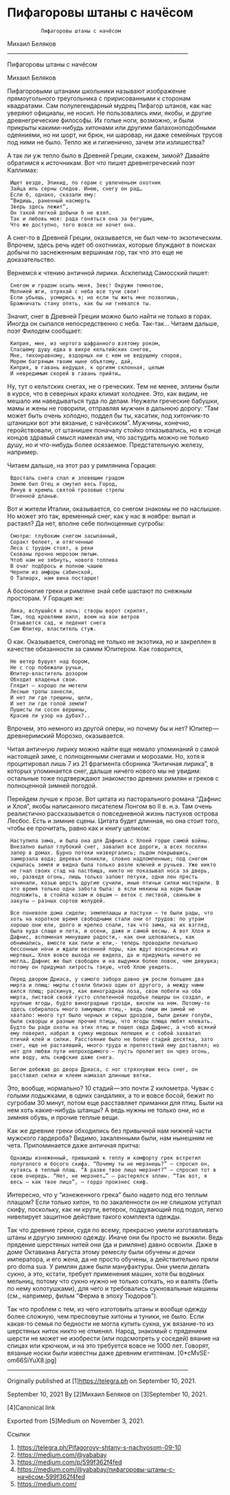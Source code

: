 #                Пифагоровы штаны с начёсом
               Пифагоровы штаны с начёсом

   Михаил Беляков
     __________________________________________________________________

Пифагоровы штаны с начёсом

   Михаил Беляков

   Пифагоровыми штанами школьники называют изображение прямоугольного
   треугольника с пририсованными к сторонам квадратами. Сам
   полулегендарный мудрец Пифагор штанов, как нас уверяют официалы, не
   носил. Не пользовались ими, якобы, и другие древнегреческие философы.
   Их голые ноги, возможно, и были прикрыты какими-нибудь хитонами или
   другими балахоноподобными одеяниями, но ни шорт, ни брюк, ни шаровар,
   ни даже семейных трусов под ними не было. Тепло же и гигиенично, зачем
   эти излишества?

   А так ли уж тепло было в Древней Греции, скажем, зимой? Давайте
   обратимся к источникам. Вот что пишет древнегреческий поэт Каллимах:

     Ищет везде, Эпикид, по горам с увлеченьем охотник
     Зайца иль серны следов. Инею, снегу он рад…
     Если б, однако, сказали ему:
     “Видишь, раненный насмерть
     Зверь здесь лежит”,
     Он такой легкой добычи б не взял.
     Так и любовь моя: рада гоняться она за бегущим,
     Что же доступно, того вовсе не хочет она.

   А снег-то в Древней Греции, оказывается, не был чем-то экзотическим.
   Впрочем, здесь речь идет об охотниках, которые блуждают в поисках
   добычи по заснеженным вершинам гор, так что это еще не доказательство.

   Вернемся к чтению античной лирики. Асклепиад Самосский пишет:

     Снегом и градом осыпь меня, Зевс! Окружи темнотою,
     Молнией жги, отряхай с неба все тучи свои!
     Если убьешь, усмирюсь я; но если ты жить мне позволишь,
     Бражничать стану опять, как бы ни гневался ты.

   Значит, снег в Древней Греции можно было найти не только в горах.
   Иногда он сыпался непосредственно с неба. Так-так… Читаем дальше, поэт
   Филодем сообщает:

     Киприя, мне, из чертога шафранного взятому роком,
     Спасшему душу едва в вихре кельтийских снегов,
     Мне, тихонравному, вздорных ни с кем не ведущему споров,
     Морем багряным твоим ныне объятому, дай,
     Киприя, в гавань ведущая, к оргиям склонная, целым
     И невредимым скорей в гавань прийти…

   Ну, тут о кельтских снегах, не о греческих. Тем не менее, эллины были в
   курсе, что в северных краях климат холоднее. Это, как видим, не мешало
   им наведываться туда по делам. Неужели греческие бабушки, мамы и жены
   не говорили, отправляя мужчин в дальнюю дорогу: “Там может быть очень
   холодно, поддел бы ты, касатик, под хитончик-то штанишки вот эти
   вязаные, с начёсиком”. Мужчины, конечно, геройствовали, от штанишек
   поначалу стойко отказывались, но в конце концов здравый смысл намекал
   им, что застудить можно не только душу, но и что-нибудь более
   осязаемое. Предстательную железу, например.

   Читаем дальше, на этот раз у римлянина Горация:

     Вдосталь снега слал и зловещим градом
     Землю бил Отец и смутил весь Город,
     Ринув в кремль святой грозовые стрелы
     Огненной дланью.

   Вот и жители Италии, оказывается, со снегом знакомы не по наслышке. Но
   может это так, временный снег, как у нас в ноябре: выпал и растаял? Да
   нет, вполне себе полноценные сугробы:

     Смотри: глубоким снегом засыпанный,
     Соракт белеет, и отягченные
     Леса с трудом стоят, а реки
     Скованы прочно морозом лютым.
     Чтоб нам не зябнуть, нового топлива
     В очаг подбрось и полною чашею
     Чернпи из амфоры сабинской,
     О Талиарх, нам вина постарше!

   А босоногие греки и римляне знай себе шастают по снежным просторам. У
   Горация же:

     Лика, вслушайся в ночь: створы ворот скрипят,
     Там, под кровлями вилл, воем на вои ветров
     Отзывается сад, и леденит снега
     Сам Юпитер, властитель стуж.

   О как. Оказывается, снегопад не только не экзотика, но и закреплен в
   качестве обязанности за самим Юпитером. Как говорится,

     Не ветер бушует над бором,
     Не с гор побежали ручьи,
     Юпитер-властитель дозором
     Обходит владенья свои.
     Глядит — хорошо ли метели
     Лесные тропы занесли,
     И нет ли где трещины, щели,
     И нет ли где голой земли?
     Пушисты ли сосен вершины,
     Красив ли узор на дубах?..

   Впрочем, это немного из другой оперы, но почему бы и нет?
   Юпитер — древнеримский Морозко, оказывается.

   Читая античную лирику можно найти еще немало упоминаний о самой
   настоящей зиме, с полноценными снегами и морозами. Но, хотя я
   процитировал лишь 7 из 21 фрагмента сборника “Античная лирика”, в
   которых упоминается снег, дальше ничего нового мы не увидим: остальные
   тоже подтверждают знакомство древних римлян и греков с полноценной
   зимней погодой.

   Перейдем лучше к прозе. Вот цитата из пасторального романа “Дафнис и
   Хлоя”, якобы написанного писателем Лонгом во II в. н.э. Там очень
   реалистично рассказывается о повседневной жизнь пастухов острова
   Лесбос. Есть и зимние сцены. Цитата будет длинная, но она стоит того,
   чтобы ее прочитать, равно как и книгу целиком:

     Наступила зима, и была она для Дафниса с Хлоей горше самой войны.
     Внезапно выпал глубокий снег, завалил все дороги, а всех поселян
     запер в домах. Бурно потоки низвергались; льдом покрывшись,
     замерзала вода; деревья поникли, словно надломленные; под снегом
     скрылась земля и видна была только возле ключей и ручьев. Уже никто
     не гнал своих стад на пастбища, никто не показывал носа за дверь,
     но, разведя огонь, лишь только запоют петухи, одни лен прясть
     начинали, козью шерсть другие сучили, иные птичьи силки мастерили. В
     это время только одна забота была: в ясли мякины на корм быкам
     подложить, в стойла козам и овцам — веток с листвой, свиньям в
     закуты — разных сортов желудей.

     Все поневоле дома сидели; землепашцы и пастухи — те были рады, что
     хоть на короткое время свободными стали они от трудов: по утрам
     хорошо они ели, долго и крепко спали, так что зима, на их взгляд,
     была куда слаще и лета, и осени, даже и самой весны. А вот Хлоя и
     Дафнис, вспоминая минувшие радости,- как они целовались, как
     обнимались, вместе как пили и ели,- теперь проводили печально
     бессонные ночи и ждали весенней поры, как ждут воскресенья из
     мертвых… Хлоя вовсе выхода не видела, да и придумать ничего не
     могла… Дафнис же был свободен и на выдумки более ловок, чем девушка;
     потому он придумал хитрость такую, чтоб Хлою увидеть.

     Перед двором Дриаса, у самого забора давно уж росли большие два
     мирта и плющ: мирты стояли близко один от другого, а между ними
     вился плющ; раскинув, как виноградная лоза, свои побеги на оба
     мирта, листвой своей густо сплетенной подобье пещеры он создал, и
     крупные ягоды, будто виноградные грозди, висели на нем. Потому-то
     здесь собиралось много зимующих птиц,- ведь пищи им зимой не
     хватало: много тут было черных и серых дроздов, были дикие голуби,
     были скворцы и разные прочие птицы, что ягоды плюща любят клевать.
     Будто бы ради охоты на этих птиц и пошел сюда Дафнис, а чтоб всякий
     ему поверил, набрал в сумку медовых лепешек и с собой захватил
     птичий клей и силки. Расстояние было не более стадий десятка, зато
     снег, еще не растаявший, много труда и препятствий ему доставлял; но
     нет для любви пути непроходимого — пусть пролегает он чрез огонь,
     или воду, иль скифские даже снега.

     Бегом добежав до двора Дриаса, с ног стряхнувши весь снег, он
     расставил силки и клеем намазал длинные ветки.

   Это, вообще, нормально? 10 стадий — это почти 2 километра. Чувак с
   голыми лодыжками, в одних сандалиях, а то и вовсе босой, бежит по
   сугробам 30 минут, потом еще расставляет приманки для птиц. Были на нем
   хоть какие-нибудь штанцы? А ведь нужны не только они, но и зимняя
   обувь, и прочие теплые вещи.

   Как же древние греки обходились без привычной нам нижней части мужского
   гардероба? Видимо, закаленными были, нам нынешним не чета.
   Припоминается даже античная притча:

     Однажды изнеженный, привыкший к теплу и комфорту грек встретил
     полуголого и босого скифа. “Почему ты не мерзнешь?” — спросил он,
     кутаясь в теплый плащ. “А разве твое лицо мерзнет?” — спросил тот в
     свою очередь. “Нет, не мерзнет…” — растерялся эллин. “Так вот, я
     весь — как твое лицо”, — гордо произнес скиф.

   Интересно, что у “изнеженного грека” было надето под его теплым плащом?
   Если только хитон, то по закаленности он не слишком уступал скифу,
   поскольку, как ни крути, ветерок, поддувающий под подол, легко
   нивелирует защитное действие такого комплекта одежды.

   Так что древние греки, судя по всему, прекрасно умели изготавливать
   штаны и другую зимнюю одежду. Иначе они бы просто не выжили. Ведь
   прядение шерстяных нитей они (да и римляне) давно освоили. Даже в доме
   Октавиана Августа этому ремеслу были обучены и дочки императора, и его
   жена, да не просто обучены, а действительно пряли pro doma sua. У
   римлян даже были мануфактуры. Они умели делать сукно, а это, кстати,
   требует применения машин, хотя бы водяных мельниц, потому что сукно
   нужно не только соткать, но и валять (бить по нему колотушками), для
   чего и требовались сукновальные машины (см., например, фильм “Ферма в
   эпоху Тюдоров”).

   Так что проблем с тем, из чего изготовить штаны и вообще одежду более
   сложную, чем пресловутые хитоны и туники, не было. Если какая-то семья
   по бедности не могла купить сукна, уж вязание-то из шерстяных ниток
   никто не отменял. Народ, знакомый с прядением шерсти не может не
   изобрести (или подсмотреть у соседей) вяание на спицах или крючком, и
   на это требуется вовсе не 1000 лет. Говорят, вязаные носки были
   известны даже древним египтянам.
   [0*cMvSE-om66SiYuX8.jpg]
     __________________________________________________________________

   Originally published at [1]https://telegra.ph on September 10, 2021.

<time>September 10, 2021</time>
   By [2]Михаил Беляков on [3]September 10, 2021.

   [4]Canonical link

   Exported from [5]Medium on November 3, 2021.

Ссылки

   1. https://telegra.ph/Pifagorovy-shtany-s-nachyosom-09-10
   2. https://medium.com/@yababay
   3. https://medium.com/p/599f362f4fed
   4. https://medium.com/@yababay/пифагоровы-штаны-с-начёсом-599f362f4fed
   5. https://medium.com/
